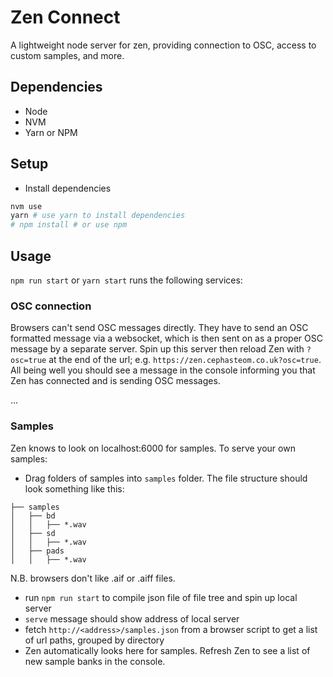 # Zen Connect
A lightweight node server for zen, providing connection to OSC, access to custom samples, and more.

## Dependencies
* Node
* NVM
* Yarn or NPM

## Setup
* Install dependencies
```bash
nvm use 
yarn # use yarn to install dependencies
# npm install # or use npm
```

## Usage
`npm run start` or `yarn start` runs the following services:
### OSC connection
Browsers can't send OSC messages directly. They have to send an OSC formatted message via a websocket, which is then sent on as a proper OSC message by a separate server. Spin up this server then reload Zen with `?osc=true` at the end of the url; e.g. `https://zen.cephasteom.co.uk?osc=true`. All being well you should see a message in the console informing you that Zen has connected and is sending OSC messages.

...
### Samples
Zen knows to look on localhost:6000 for samples. To serve your own samples:
* Drag folders of samples into `samples` folder. The file structure should look something like this:
```
├── samples  
│   ├── bd  
│   │   ├── *.wav  
│   ├── sd  
│   │   ├── *.wav  
│   ├── pads  
│   │   ├── *.wav
```
N.B. browsers don't like .aif or .aiff files.
* run `npm run start` to compile json file of file tree and spin up local server
* `serve` message should show address of local server
* fetch `http://<address>/samples.json` from a browser script to get a list of url paths, grouped by directory
* Zen automatically looks here for samples. Refresh Zen to see a list of new sample banks in the console.
